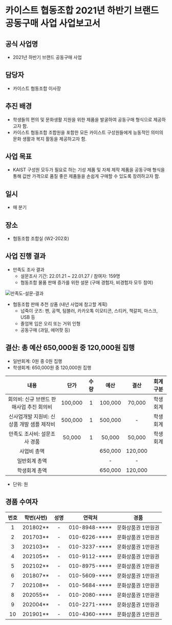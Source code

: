 카이스트 협동조합 2021년 하반기 브랜드 공동구매 사업 사업보고서
==

## 공식 사업명
- 2021년 하반기 브랜드 공동구매 사업

## 담당자
- 카이스트 협동조합 이사장

## 추진 배경
- 학생들의 편의 및 문화생활 지원을 위한 제품을 발굴하여 공동구매 형식으로 제공하고자 함.
- 카이스트 협동조합 조합원을 포함한 모든 카이스트 구성원들에게 능동적인 의미의 문화 생활과 복지 활동을 제공하고자 함.

## 사업 목표
- KAIST 구성원 모두가 필요로 하는 기성 제품 및 자체 제작 제품을 공동구매 형식을 통해 값싼 가격으로 품질 좋은 제품들을 손쉽게 구매할 수 있도록 장려하고자 함.

## 일시
- 매 분기

## 장소 
- 협동조합 조합실 (W2-202호)

## 사업 진행 결과
- 만족도 조사 결과
  - 설문조사 기간: 22.01.21 ~ 22.01.27 / 참여자: 159명
  - 협동조합 물품 판매 증가를 위한 설문 (구매 경험자, 비경험자 모두 참여)

![만족도-설문-결과](https://github.com/kaistgsa/CMCM/blob/3082cb7f5874b3dcd9678605879c6aaeef176517/2021-2H-2nd-CMC/resources/2021%EB%85%84-%ED%95%98%EB%B0%98%EA%B8%B0-%EB%B8%8C%EB%9E%9C%EB%93%9C-%EA%B3%B5%EB%8F%99%EA%B5%AC%EB%A7%A4-%EC%82%AC%EC%97%85%EB%B3%B4%EA%B3%A0%EC%84%9C.png)

- 협동조합 판매 추천 상품 (내년 사업에 참고할 계획)  
  - 넙죽이 굿즈: 펜, 공책, 텀블러, 카카오톡 이모티콘, 스티커, 책갈피, 마스크, USB 등 
  - 졸업복 입은 오리 또는 거위 인형 
  - 공동구매 (과일, 에어팟 등)
 
## 결산: 총 예산 650,000원 중 120,000원 집행
   - 일반회계:  0원 중 0원 집행
   - 학생회계:  650,000원 중 120,000원 집행
  
| 내용                       | 단가      | 수량 | 예산      | 결산      | 회계구분 |
|:--------------------------:|:---------:|:----:|:---------:|:---------:|:------:|
| 회의비: 신규 브랜드 판매사업 추진 회의비  | 100,000 | 1  | 100,000 | 70,000  | 학생회계 |
| 신사업개발 지원비: 신상품 개발 샘플 제작비 | 500,000 | 1  | 500,000 | -       | 학생회계 |
| 만족도 조사비: 설문조사 경품         | 50,000  | 1  | 50,000  | 50,000  | 학생회계 |
| 사업비 총액                   |         |    | 650,000 | 120,000 |      |
| 일반회계 총액                  |         |    | -       | -       |      |
| 학생회계 총액                  |         |    | 650,000 | 120,000 |      |

   - 단위: 원

## 경품 수여자
| 번호 | 학번(사번)   | 성명 | 연락처           | 경품         |
|:----:|:----------:|:----:|:---------------:|:------------:|
| 1  | 201802** | -  | 010-8948-**** | 문화상품권 1만원권 |
| 2  | 201703** | -  | 010-6226-**** | 문화상품권 1만원권 |
| 3  | 202103** | -  | 010-3237-**** | 문화상품권 1만원권 |
| 4  | 202105** | -  | 010-9112-**** | 문화상품권 1만원권 |
| 5  | 202102** | -  | 010-8975-**** | 문화상품권 1만원권 |
| 6  | 201807** | -  | 010-5609-**** | 문화상품권 1만원권 |
| 7  | 202108** | -  | 010-5684-**** | 문화상품권 1만원권 |
| 8  | 202055** | -  | 010-2080-**** | 문화상품권 1만원권 |
| 9  | 202004** | -  | 010-2271-**** | 문화상품권 1만원권 |
| 10 | 201901** | -  | 010-4360-**** | 문화상품권 1만원권 |
